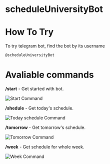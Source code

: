 # scheduleUniversityBot

# How To Try

To try telegram bot, find the bot by its username
```
@scheduleUniversityBot
```

# Avaliable commands

**/start** - Get started with bot.

![Start Command](/imgs/startCommand.gif)

**/shedule** - Get today's schedule.

![Today schedule Command](/imgs/scheduleCommand.gif)

**/tomorrow** - Get tomorrow's schedule.

![Tomorrow Command](/imgs/tomorrowCommand.gif)

**/week** - Get schedule for whole week.

![Week Command](/imgs/weekCommand.gif)